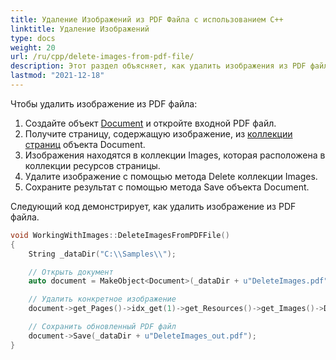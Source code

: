 ```yaml
---
title: Удаление Изображений из PDF Файла с использованием C++
linktitle: Удаление Изображений
type: docs
weight: 20
url: /ru/cpp/delete-images-from-pdf-file/
description: Этот раздел объясняет, как удалить изображения из PDF файла с использованием Aspose.PDF для C++.
lastmod: "2021-12-18"
---
```


Чтобы удалить изображение из PDF файла:

1. Создайте объект [Document](https://reference.aspose.com/pdf/cpp/class/aspose.pdf.document) и откройте входной PDF файл.
1. Получите страницу, содержащую изображение, из [коллекции страниц](https://reference.aspose.com/pdf/cpp/class/aspose.pdf.page_collection) объекта Document.
1. Изображения находятся в коллекции Images, которая расположена в коллекции ресурсов страницы.
1. Удалите изображение с помощью метода Delete коллекции Images.
1. Сохраните результат с помощью метода Save объекта Document.

Следующий код демонстрирует, как удалить изображение из PDF файла.

```cpp
void WorkingWithImages::DeleteImagesFromPDFFile()
{
    String _dataDir("C:\\Samples\\");

    // Открыть документ
    auto document = MakeObject<Document>(_dataDir + u"DeleteImages.pdf");

    // Удалить конкретное изображение
    document->get_Pages()->idx_get(1)->get_Resources()->get_Images()->Delete(1);

    // Сохранить обновленный PDF файл
    document->Save(_dataDir + u"DeleteImages_out.pdf");
}
```